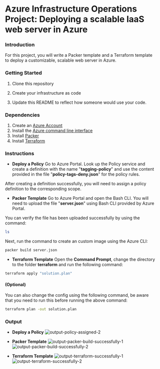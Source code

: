 # Azure Infrastructure Operations Project: Deploying a scalable IaaS web server in Azure

### Introduction
For this project, you will write a Packer template and a Terraform template to deploy a customizable, scalable web server in Azure.

### Getting Started
1. Clone this repository

2. Create your infrastructure as code

3. Update this README to reflect how someone would use your code.

### Dependencies
1. Create an [Azure Account](https://portal.azure.com) 
2. Install the [Azure command line interface](https://docs.microsoft.com/en-us/cli/azure/install-azure-cli?view=azure-cli-latest)
3. Install [Packer](https://www.packer.io/downloads)
4. Install [Terraform](https://www.terraform.io/downloads.html)

### Instructions
- **Deploy a Policy**
Go to Azure Portal. Look up the Policy service and create a definition with the name "**tagging-policy**" and use the content provided in the file "**policy-tags-deny.json**" for the policy rules. 

After creating a definition successfully, you will need to assign a policy definition to the corresponding scope.

- **Packer Template**
Go to Azure Portal and open the Bash CLI. You will need to upload the file "**server.json**" using Bash CLI provided by Azure Portal.

You can verify the file has been uploaded successfully by using the command:
```bash
ls
```

Next, run the command to create an custom image using the Azure CLI:
```bash
packer build server.json
```

- **Terraform Template**
Open the **Command Prompt**, change the directory to the folder **terraform** and run the following command:

```bash
terraform apply "solution.plan"
```

#### (Optional)
You can also change the config using the following command, be aware that you need to run this before running the above command:
```bash
terraform plan -out solution.plan
```

### Output
- **Deploy a Policy**
![output-policy-assigned-2](https://github.com/user-attachments/assets/c60e2567-03b5-45b6-9dd4-8b6162bc0e5b)

- **Packer Template**
![output-packer-build-successfully-1](https://github.com/user-attachments/assets/d40a132e-03fe-4fd4-b760-c6aa7b5ae359)
![output-packer-build-successfully-2](https://github.com/user-attachments/assets/c096ca33-e11d-4292-bf0b-053558ab07a7)

- **Terraform Template**
![output-terraform-successfully-1](https://github.com/user-attachments/assets/9097bde7-0cd8-41d1-aa53-e669eb9b56df)
![output-terraform-successfully-2](https://github.com/user-attachments/assets/19adec69-800b-4682-b0be-6c9787ff84e4)
